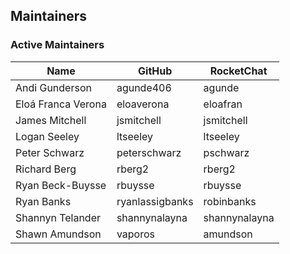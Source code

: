 ## Maintainers

### Active Maintainers
| Name | GitHub | RocketChat |
| --- | --- | --- |
| Andi Gunderson | agunde406 | agunde |
| Eloá Franca Verona | eloaverona | eloafran |
| James Mitchell | jsmitchell | jsmitchell |
| Logan Seeley | ltseeley | ltseeley |
| Peter Schwarz | peterschwarz | pschwarz |
| Richard Berg | rberg2 | rberg2 |
| Ryan Beck-Buysse | rbuysse | rbuysse |
| Ryan Banks | ryanlassigbanks | robinbanks |
| Shannyn Telander | shannynalayna | shannynalayna |
| Shawn Amundson | vaporos | amundson |
